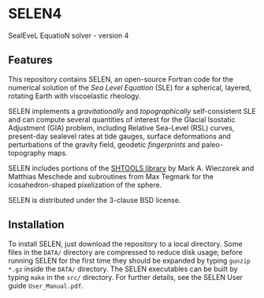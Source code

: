# SELEN4
SealEveL EquatioN solver - version 4

## Features

This repository contains SELEN, an open-source Fortran code for the numerical solution of the *Sea Level Equation* (SLE) for a spherical, layered, rotating Earth with viscoelastic rheology.

SELEN implements a *gravitationally* and *topographically* self-consistent SLE and can compute several quantities of interest for the Glacial Isostatic Adjustment (GIA) problem, including Relative Sea-Level (RSL) curves, present-day sealevel rates at tide gauges, surface deformations and perturbations of the gravity field, geodetic *fingerprints* and paleo-topography maps.

SELEN includes portions of the [SHTOOLS library](https://shtools.oca.eu/shtools/) by Mark A. Wieczorek and Matthias Meschede and subroutines from Max Tegmark for the icosahedron-shaped pixelization of the sphere.

SELEN is distributed under the 3-clause BSD license.

## Installation

To install SELEN, just download the repository to a local directory.  Some files in the `DATA/` directory are compressed to reduce disk usage; before running SELEN for the first time they should be expanded by typing `gunzip *.gz` inside the `DATA/` directory.  The SELEN executables can be built by typing `make` in the `src/` directory. For further details, see the SELEN User guide `User_Manual.pdf`.



